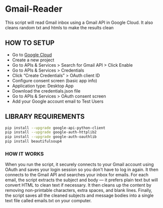 # Gmail-Reader
This script will read Gmail inbox using a Gmail API in Google Cloud. It also cleans random txt and htmls to make the results clean

## HOW TO SETUP
- Go to [Google Cloud](https://console.cloud.google.com/)
- Create a new project
- Go to APIs & Services > Search for Gmail API > Click Enable
- Go to APIs & Services > Credentials
- Click “Create Credentials” > OAuth client ID
- Configure consent screen (basic app info)
- Application type: Desktop App
- Download the credentials.json file
- Go to APIs & Services > OAuth consent screen
- Add your Google account email to Test Users
## LIBRARY REQUIREMENTS
```bash
pip install --upgrade google-api-python-client
pip install --upgrade google-auth-httplib2
pip install --upgrade google-auth-oauthlib
pip install beautifulsoup4
```
### HOW IT WORKS
When you run the script, it securely connects to your Gmail account using OAuth and saves your login session so you don't have to log in again. It then connects to the Gmail API and searches your inbox for emails. For each email, the script extracts the subject and body — it prefers plain text but will convert HTML to clean text if necessary. It then cleans up the content by removing non-printable characters, extra spaces, and blank lines. Finally, the script saves all the cleaned subjects and message bodies into a single text file called emails.txt on your computer.
